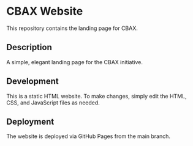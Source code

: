 # CBAX Website

This repository contains the landing page for CBAX.

## Description

A simple, elegant landing page for the CBAX initiative.

## Development

This is a static HTML website. To make changes, simply edit the HTML, CSS, and JavaScript files as needed.

## Deployment

The website is deployed via GitHub Pages from the main branch. 